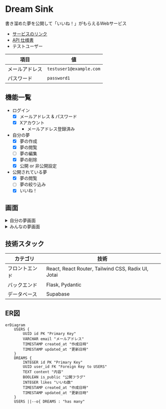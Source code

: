 # Dream Sink

書き溜めた夢を公開して「いいね！」がもらえるWebサービス

- [サービスのリンク](https://dreamsink.vercel.app/)
- [API 仕様書](https://js-ninjaaaa.github.io/dreamsink/)
- テストユーザー

| 項目         | 値                        |
|------------|-------------------------|
| メールアドレス | `testuser1@example.com` |
| パスワード   | `password1`                |

## 機能一覧

- ログイン
    - [x] メールアドレス & パスワード
    - [x] Xアカウント
        - メールアドレス登録済み
- 自分の夢
    - [x] 夢の作成
    - [x] 夢の閲覧
    - [ ] 夢の編集
    - [X] 夢の削除
    - [x] 公開 or 非公開設定
- 公開されている夢
    - [x] 夢の閲覧
    - [ ] 夢の絞り込み
    - [x] いいね！

## 画面

<details>
<summary>自分の夢画面</summary>
<image src="https://github.com/user-attachments/assets/9ba573db-10b1-422a-bb93-8c848bd5ab35" width="700">
</details>

<details>
<summary>みんなの夢画面</summary>
<image src="https://github.com/user-attachments/assets/e6e237da-abbd-4704-8b09-a3105d8e335d" width="700">
</details>

## 技術スタック

| カテゴリ       | 技術                                        | 
| -------------- | ------------------------------------------- | 
| フロントエンド | React, React Router, Tailwind CSS, Radix UI, Jotai | 
| バックエンド   | Flask, Pydantic                                    | 
| データベース   | Supabase                                  | 

## ER図

```mermaid
erDiagram
    USERS {
        UUID id PK "Primary Key"
        VARCHAR email "メールアドレス"
        TIMESTAMP created_at "作成日時"
        TIMESTAMP updated_at "更新日時"
    }
    DREAMS {
        INTEGER id PK "Primary Key"
        UUID user_id FK "Foreign Key to USERS"
        TEXT content "内容"
        BOOLEAN is_public "公開フラグ"
        INTEGER likes "いいね数"
        TIMESTAMP created_at "作成日時"
        TIMESTAMP updated_at "更新日時"
    }
    USERS ||--o{ DREAMS : "has many"
```
